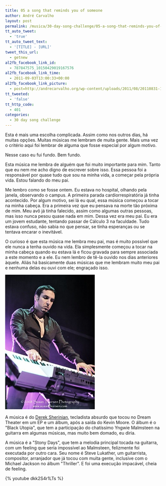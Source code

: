 ```yaml
---
title: 05 a song that reminds you of someone
author: André Carvalho
layout: post
permalink: /musica/30-day-song-challenge/05-a-song-that-reminds-you-of-someone/
tt_auto_tweet:
  - 'true'
tt_auto_tweet_text:
  - '[TITLE] - [URL]'
tweet_this_url:
  - getnew
al2fb_facebook_link_id:
  - 787847575_10150429019167576
al2fb_facebook_link_time:
  - 2011-09-03T13:00:33+00:00
al2fb_facebook_link_picture:
  - post=http://andrecarvalho.org/wp-content/uploads/2011/08/20110831-114404.jpg
tt_tweeted:
  - 'false'
tt_http_code:
  - 401
categories:
  - 30 day song challenge
---
```


Esta é mais uma escolha complicada. Assim como nos outros dias, há muitas opções. Muitas músicas me lembram de muita gente. Mais uma vez o critério aqui foi lembrar de alguma que fosse especial por algum motivo.

Nesse caso eu fui fundo. Bem fundo.

Esta música me lembra de alguém que foi muito importante para mim. Tanto que eu nem me acho digno de escrever sobre isso. Essa pessoa foi a responsável por quase tudo que sou na minha vida, a começar pela própria vida. Estou falando do meu pai.

Me lembro como se fosse ontem. Eu estava no hospital, olhando pela janela, observando o campus. A primeira parada cardiorrespiratória já tinha acontecido. Por algum motivo, sei lá eu qual, essa música começou a tocar na minha cabeça. Era a primeira vez que eu pensava na morte tão próxima de mim. Meu avô já tinha falecido, assim como algumas outras pessoas, mas isso nunca pesou quase nada em mim. Dessa vez era meu pai. Eu era um jovem estudante, tentando passar de Cálculo 3 na faculdade. Tudo estava confuso, não sabia no que pensar, se tinha esperanças ou se tentava encarar o inevitável.

O curioso é que esta música me lembra meu pai, mas é muito possível que ele nunca a tenha ouvido na vida. Ela simplesmente começou a tocar na minha cabeça quando eu estava lá e ficou gravada para sempre associada a este momento e a ele. Eu nem lembro de tê-la ouvido nos dias anteriores àquele. Aliás há basicamente duas músicas que me lembram muito meu pai e nenhuma delas eu ouvi com ele; engraçado isso.

![Derek Sherinian](/wp-content/uploads/2011/08/20110831-114404.jpg)

A música é do [Derek Sherinian](http://www.dereksherinian.com), tecladista absurdo que tocou no Dream Theater em um EP e um álbum, após a saída do Kevin Moore. O álbum é o "Black Utopia", que tem a participação do chatíssimo Yngwie Malmsteen na guitarra em algumas músicas, mas muito bem domado, eu diria.

A música é a "Stony Days", que tem a melodia principal tocada na guitarra, com um feeling que seria impossível ao Malmsteen, felizmente foi executada por outro cara. Seu nome é Steve Lukather, um guitarrista, compositor, arranjador que já tocou com muita gente, inclusive com o Michael Jackson no álbum "Thriller". E foi uma execução impacável, cheia de feeling.

{% youtube dkk2S4r1LTs %}
